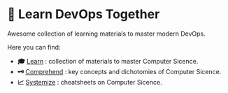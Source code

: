 # 🧭 Learn DevOps Together

Awesome collection of learning materials to master modern DevOps.

Here you can find:

- __:mortar_board:__ [Learn](./learn.md) : collection of materials to master Computer Sicence.
- __:old_key:__ [Comprehend](./concepts.md) : key concepts and dichotomies of Computer Sicence.
- __:chart_with_upwards_trend:__ [Systemize](./cheatsheets.md) : cheatsheets on Computer Sicence.
